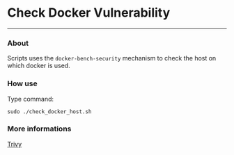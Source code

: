 # Check Docker Vulnerability

---

### About
Scripts uses the `docker-bench-security` mechanism to check the host on which docker is used.


### How use
Type command:

`sudo ./check_docker_host.sh`

### More informations
<a href="https://github.com/aquasecurity/trivy">Trivy</a>